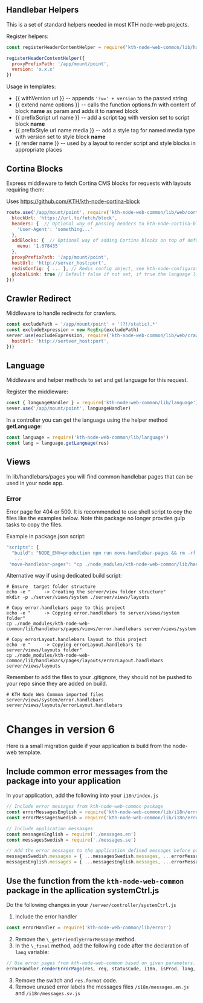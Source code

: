 ## Handlebar Helpers

This is a set of standard helpers needed in most KTH node-web projects.

Register helpers:

```JavaScript
const registerHeaderContentHelper = require('kth-node-web-common/lib/handlebars/helpers/headerContent')

registerHeaderContentHelper({
  proxyPrefixPath: '/app/mount/point',
  version: 'x.x.x'
})
```

Usage in templates:

- {{ withVersion url }} -- appends `'?v=' + version` to the passed string
- {{ extend name options }} -- calls the function options.fn with content of block **name** as param and adds it to named block
- {{ prefixScript url name }} -- add a script tag with version set to script block **name**
- {{ prefixStyle url name media }} -- add a style tag for named media type with version set to style block **name**
- {{ render name }} -- used by a layout to render script and style blocks in appropriate places

## Cortina Blocks

Express middleware to fetch Cortina CMS blocks for requests with layouts requiring them:

Uses https://github.com/KTH/kth-node-cortina-block

```JavaScript
route.use('/app/mount/point', require('kth-node-web-common/lib/web/cortina')({
  blockUrl: 'https://url.to/fetch/block',
  headers: {  // Optional way of passing headers to kth-node-cortina-block request
    'User-Agent': 'something...'
  },
  addBlocks: {  // Optional way of adding Cortina blocks on top of defaults
    menu: '1.678435'
  },
  proxyPrefixPath: '/app/mount/point',
  hostUrl: 'http://server_host:port',
  redisConfig: { ... }, // Redis config object, see kth-node-configuration
  globalLink: true // Default false if not set, if true the language link point to the startpage of KTH
}))
```

## Crawler Redirect

Middleware to handle redirects for crawlers.

```JavaScript
const excludePath = '/app/mount/point' + '(?!/static).*'
const excludeExpression = new RegExp(excludePath)
server.use(excludeExpression, require('kth-node-web-common/lib/web/crawlerRedirect')({
  hostUrl: 'http://sertver_host:port',
}))
```

## Language

Middleware and helper methods to set and get language for this request.

Register the middleware:

```JavaScript
const { languageHandler } = require('kth-node-web-common/lib/language')
sever.use('/app/mount/point', languageHandler)
```

In a controller you can get the language using the helper method **getLanguage**:

```JavaScript
const language = require('kth-node-web-common/lib/language')
const lang = language.getLanguage(res)

```

## Views

In lib/handlebars/pages you will find common handlebar pages that can be used in your node app.

### Error

Error page for 404 or 500. It is recommended to use shell script to coy the files like the examples below.
Note this package no longer provdes gulp tasks to copy the files.

Example in package.json script:

```JavaScript
"scripts": {
  "build": "NODE_ENV=production npm run move-handlebar-pages && rm -rf dist && npm run app && npm run vendor",
   ...
 "move-handlebar-pages": "cp ./node_modules/kth-node-web-common/lib/handlebars/pages/views/error.handlebars ./server/views/system/error.handlebars && cp ./node_modules/kth-node-web-common/lib/handlebars/pages/layouts/errorLayout.handlebars ./server/views/layouts/errorLayout.handlebars"
```

Alternative way if using dedicated build script:

```
# Ensure  target folder structure
echo -e "     -> Creating the server/view folder structure"
mkdir -p ./server/views/system ./server/views/layouts

# Copy error.handlebars page to this project
echo -e "     -> Copying error.handlebars to server/views/system folder"
cp ./node_modules/kth-node-web-common/lib/handlebars/pages/views/error.handlebars server/views/system

# Copy errorLayout.handlebars layout to this project
echo -e "     -> Copying errorLayout.handlebars to server/views/layouts folder"
cp ./node_modules/kth-node-web-common/lib/handlebars/pages/layouts/errorLayout.handlebars server/views/layouts

```

Remember to add the files to your .gitignore, they should not be pushed to your repo since they are added on build.

```
# KTH Node Web Common imported files
server/views/system/error.handlebars
server/views/layouts/errorLayout.handlebars
```

# Changes in version 6

Here is a small migration guide if your application is build from the node-web template.

## Include common error messages from the package into your application

In your application, add the following into your `i18n/index.js`

```JavaScript
// Include error messages from kth-node-web-common package
const errorMessagesEnglish = require('kth-node-web-common/lib/i18n/errorMessages.en')
const errorMessagesSwedish = require('kth-node-web-common/lib/i18n/errorMessages.sv')

// Include application messasges
const messagesEnglish = require('./messages.en')
const messagesSwedish = require('./messages.se')

// Add the error messages to the application defined messages before pushing them.
messagesSwedish.messages = { ...messagesSwedish.messages, ...errorMessagesSwedish.messages }
messagesEnglish.messages = { ...messagesEnglish.messages, ...errorMessagesEnglish.messages }

```

## Use the function from the `kth-node-web-common` package in the apllication systemCtrl.js

Do the following changes in your `/server/controller/systemCtrl.js`

1. Include the error handler

```JavaScript
const errorHandler = require('kth-node-web-common/lib/error')
```

2. Remove the `\_getFriendlyErrorMessage` method.
3. In the `\_final` method, add the following code after the declaration of `lang` variable:

```JavaScript
// Use error pages from kth-node-web-common based on given parameters.
errorHandler.renderErrorPage(res, req, statusCode, i18n, isProd, lang, err)
```

3. Remove the switch and `res.format` code.
4. Remove unused error labels the messages files `/i18n/messages.en.js` and `/i18n/messages.sv.js`

